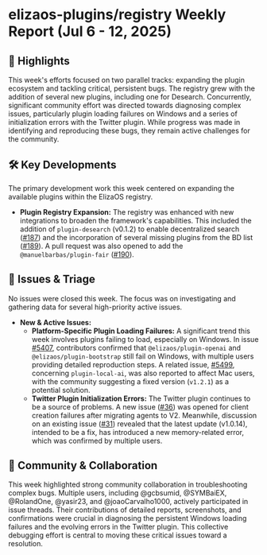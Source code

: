 # elizaos-plugins/registry Weekly Report (Jul 6 - 12, 2025)

## 🚀 Highlights
This week's efforts focused on two parallel tracks: expanding the plugin ecosystem and tackling critical, persistent bugs. The registry grew with the addition of several new plugins, including one for Desearch. Concurrently, significant community effort was directed towards diagnosing complex issues, particularly plugin loading failures on Windows and a series of initialization errors with the Twitter plugin. While progress was made in identifying and reproducing these bugs, they remain active challenges for the community.

## 🛠️ Key Developments
The primary development work this week centered on expanding the available plugins within the ElizaOS registry.

*   **Plugin Registry Expansion:** The registry was enhanced with new integrations to broaden the framework's capabilities. This included the addition of `plugin-desearch` (v0.1.2) to enable decentralized search ([#187](https://github.com/elizaos-plugins/registry/pull/187)) and the incorporation of several missing plugins from the BD list ([#189](https://github.com/elizaos-plugins/registry/pull/189)). A pull request was also opened to add the `@manuelbarbas/plugin-fair` ([#190](https://github.com/elizaos-plugins/registry/pull/190)).

## 🐛 Issues & Triage
No issues were closed this week. The focus was on investigating and gathering data for several high-priority active issues.

*   **New & Active Issues:**
    *   **Platform-Specific Plugin Loading Failures:** A significant trend this week involves plugins failing to load, especially on Windows. In issue [#5407](https://github.com/elizaos-plugins/registry/issues/5407), contributors confirmed that `@elizaos/plugin-openai` and `@elizaos/plugin-bootstrap` still fail on Windows, with multiple users providing detailed reproduction steps. A related issue, [#5499](https://github.com/elizaos-plugins/registry/issues/5499), concerning `plugin-local-ai`, was also reported to affect Mac users, with the community suggesting a fixed version (`v1.2.1`) as a potential solution.
    *   **Twitter Plugin Initialization Errors:** The Twitter plugin continues to be a source of problems. A new issue ([#36](https://github.com/elizaos-plugins/registry/issues/36)) was opened for client creation failures after migrating agents to V2. Meanwhile, discussion on an existing issue ([#31](https://github.com/elizaos-plugins/registry/issues/31)) revealed that the latest update (v1.0.14), intended to be a fix, has introduced a new memory-related error, which was confirmed by multiple users.

## 💬 Community & Collaboration
This week highlighted strong community collaboration in troubleshooting complex bugs. Multiple users, including @gcbsumid, @SYMBaiEX, @RolandOne, @yasir23, and @joaoCarvalho1000, actively participated in issue threads. Their contributions of detailed reports, screenshots, and confirmations were crucial in diagnosing the persistent Windows loading failures and the evolving errors in the Twitter plugin. This collective debugging effort is central to moving these critical issues toward a resolution.